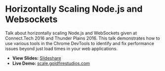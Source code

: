 # Horizontally Scaling Node.js and Websockets
Talk about horizontally scaling Node.js and WebSockets given at Connect.Tech 2016 and Thunder Plains 2016. This talk demonstrates how to use various tools in the Chrome DevTools to identify and fix performance issues beyond just load times in your web applications.

* **View Slides:** [Slideshare](https://www.slideshare.net/secret/HiaKWCXBrbApCE)
* **Live Demo:** [scale.goldfirestudios.com](http://scale.goldfirestudios.com)
